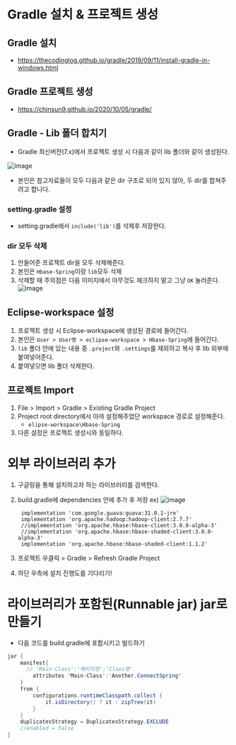 # Gradle 설치 & 프로젝트 생성

## Gradle 설치

- https://thecodinglog.github.io/gradle/2019/09/11/install-gradle-in-windows.html

## Gradle 프로젝트 생성

- https://chinsun9.github.io/2020/10/05/gradle/

## Gradle - Lib 폴더 합치기

- Gradle 최신버전(7.x)에서 프로젝트 생성 시 다음과 같이 lib 폴더와 같이 생성된다.

![image](https://user-images.githubusercontent.com/99601412/192806052-5802b6f3-5060-44cd-a099-5b95a4996630.png)

- 본인은 참고자료들이 모두 다음과 같은 dir 구조로 되어 있지 않아, 두 dir를 합쳐주려고 합니다.

### setting.gradle 설정

- setting.gradle에서 `include('lib')`를 삭제후 저장한다.

### dir 모두 삭제

1. 만들어준 프로젝트 dir을 모두 삭제해준다.
2. 본인은 `Hbase-Spring`이랑 `lib`모두 삭제
3. 삭제할 때 주의점은 다음 이미지에서 아무것도 체크하지 말고 그냥 `OK` 눌러준다.
   ![image](https://user-images.githubusercontent.com/99601412/192807505-5485e0c8-bee9-4dc2-a4f8-1546b742be4f.png)

## Eclipse-workspace 설정

1. 프로젝트 생성 시 Eclipse-workspace에 생성된 경로에 들어간다.
2. 본인은 `User > User명 > eclipse-workspace > Hbase-Spring`에 들어간다.
3. `lib` 폴더 안에 있는 내용 중 `.project`와 `.settings`를 제외하고 복사 후 lib 외부에 붙여넣어준다.
4. 붙여넣으면 lib 폴더 삭제한다.

## 프로젝트 Import

1. File > Import > Gradle > Existing Gradle Project
2. Project root directory에서 아까 설정해주었단 workspace 경로로 설정해준다.
   - `elipse-workspace\Hbase-Spring`
3. 다른 설정은 프로젝트 생성시와 동일하다.

# 외부 라이브러리 추가

1. 구글링을 통해 설치하고자 하는 라이브러리를 검색한다.
2. build.gradle에 dependencies 안에 추가 후 저장
   ex)
   ![image](https://user-images.githubusercontent.com/99601412/193048916-296c46a4-7c22-4544-bbbf-ea451c4e0cfe.png)

   ```
    implementation 'com.google.guava:guava:31.0.1-jre'
    implementation 'org.apache.hadoop:hadoop-client:2.7.7'
    //implementation 'org.apache.hbase:hbase-client:3.0.0-alpha-3'
    //implementation 'org.apache.hbase:hbase-shaded-client:3.0.0-alpha-3'
    implementation 'org.apache.hbase:hbase-shaded-client:1.1.2'
   ```

3. 프로젝트 우클릭 > Gradle > Refresh Gradle Project
4. 하단 우측에 설치 진행도를 기다리기!

# 라이브러리가 포함된(Runnable jar) jar로 만들기

- 다음 코드를 build.gradle에 포함시키고 빌드하기

```java
jar {
	manifest{
      // 'Main-Class':'패키지명':'Class명'
		attributes 'Main-Class':'Another.ConnectSpring'
	}
	from {
        configurations.runtimeClasspath.collect {
            it.isDirectory() ? it : zipTree(it)
        }
    }
    duplicatesStrategy = DuplicatesStrategy.EXCLUDE
	//enabled = false
}
```
